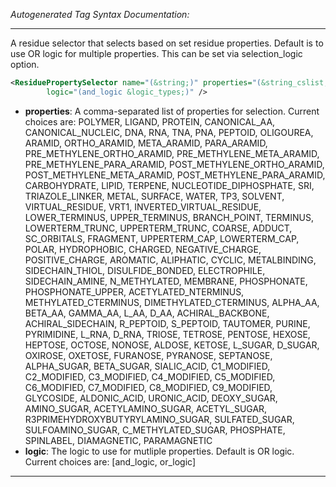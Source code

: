 <!-- THIS IS AN AUTOGENERATED FILE: Don't edit it directly, instead change the schema definition in the code itself. -->

_Autogenerated Tag Syntax Documentation:_

---
A residue selector that selects based on set residue properties.  Default is to use OR logic for multiple properties.  This can be set via selection_logic option.

```xml
<ResiduePropertySelector name="(&string;)" properties="(&string_cslist;)"
        logic="(and_logic &logic_types;)" />
```

-   **properties**: A comma-separated list of properties for selection. Current choices are: 
POLYMER, LIGAND, PROTEIN, CANONICAL_AA, CANONICAL_NUCLEIC, DNA, RNA, TNA, PNA, PEPTOID, OLIGOUREA, ARAMID, ORTHO_ARAMID, META_ARAMID, PARA_ARAMID, PRE_METHYLENE_ORTHO_ARAMID, PRE_METHYLENE_META_ARAMID, PRE_METHYLENE_PARA_ARAMID, POST_METHYLENE_ORTHO_ARAMID, POST_METHYLENE_META_ARAMID, POST_METHYLENE_PARA_ARAMID, CARBOHYDRATE, LIPID, TERPENE, NUCLEOTIDE_DIPHOSPHATE, SRI, TRIAZOLE_LINKER, METAL, SURFACE, WATER, TP3, SOLVENT, VIRTUAL_RESIDUE, VRT1, INVERTED_VIRTUAL_RESIDUE, LOWER_TERMINUS, UPPER_TERMINUS, BRANCH_POINT, TERMINUS, LOWERTERM_TRUNC, UPPERTERM_TRUNC, COARSE, ADDUCT, SC_ORBITALS, FRAGMENT, UPPERTERM_CAP, LOWERTERM_CAP, POLAR, HYDROPHOBIC, CHARGED, NEGATIVE_CHARGE, POSITIVE_CHARGE, AROMATIC, ALIPHATIC, CYCLIC, METALBINDING, SIDECHAIN_THIOL, DISULFIDE_BONDED, ELECTROPHILE, SIDECHAIN_AMINE, N_METHYLATED, MEMBRANE, PHOSPHONATE, PHOSPHONATE_UPPER, ACETYLATED_NTERMINUS, METHYLATED_CTERMINUS, DIMETHYLATED_CTERMINUS, ALPHA_AA, BETA_AA, GAMMA_AA, L_AA, D_AA, ACHIRAL_BACKBONE, ACHIRAL_SIDECHAIN, R_PEPTOID, S_PEPTOID, TAUTOMER, PURINE, PYRIMIDINE, L_RNA, D_RNA, TRIOSE, TETROSE, PENTOSE, HEXOSE, HEPTOSE, OCTOSE, NONOSE, ALDOSE, KETOSE, L_SUGAR, D_SUGAR, OXIROSE, OXETOSE, FURANOSE, PYRANOSE, SEPTANOSE, ALPHA_SUGAR, BETA_SUGAR, SIALIC_ACID, C1_MODIFIED, C2_MODIFIED, C3_MODIFIED, C4_MODIFIED, C5_MODIFIED, C6_MODIFIED, C7_MODIFIED, C8_MODIFIED, C9_MODIFIED, GLYCOSIDE, ALDONIC_ACID, URONIC_ACID, DEOXY_SUGAR, AMINO_SUGAR, ACETYLAMINO_SUGAR, ACETYL_SUGAR, R3PRIMEHYDROXYBUTYRYLAMINO_SUGAR, SULFATED_SUGAR, SULFOAMINO_SUGAR, C_METHYLATED_SUGAR, PHOSPHATE, SPINLABEL, DIAMAGNETIC, PARAMAGNETIC
-   **logic**: The logic to use for mutliple properties.  Default is OR logic. Current choices are: 
 [and_logic, or_logic]

---

